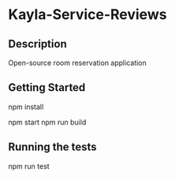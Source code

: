 # Kayla-Service-Reviews
## Description
Open-source room reservation application 


## Getting Started
npm install

npm start
npm run build


## Running the tests
npm run test
